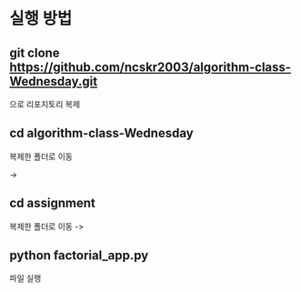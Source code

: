 # 실행 방법

## git clone https://github.com/ncskr2003/algorithm-class-Wednesday.git 
으로 리포지토리 복제

## cd algorithm-class-Wednesday

복제한 폴더로 이동

->

## cd assignment
복제한 폴더로 이동
->

## python factorial_app.py

파일 실행